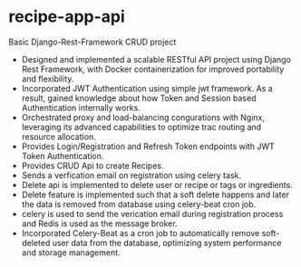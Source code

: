 # recipe-app-api
Basic Django-Rest-Framework CRUD project
  - Designed and implemented a scalable RESTful API project using Django Rest Framework, with Docker containerization for improved portability and flexibility.
  - Incorporated JWT Authentication using simple jwt framework. As a result, gained knowledge about how Token and Session based Authentication internally works.
  - Orchestrated proxy and load-balancing congurations with Nginx, leveraging its advanced capabilities to optimize trac routing and resource allocation.
  - Provides Login/Registration and Refresh Token endpoints with JWT Token Authentication.
  - Provides CRUD Api to create Recipes.
  - Sends a verfication email on registration using celery task.
  - Delete api is implemented to delete user or recipe or tags or ingredients.
  - Delete feature is implemented such that a soft delete happens and later the data is removed from database using celery-beat cron job.
  - celery is used to send the verication email during registration process and Redis is used as the message broker.
  - Incorporated Celery-Beat as a cron job to automatically remove soft-deleted user data from the database, optimizing system performance and storage management.
